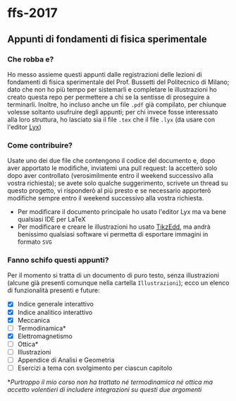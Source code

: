 # ffs-2017
## Appunti di fondamenti di fisica sperimentale
### Che robba e?
Ho messo assieme questi appunti dalle registrazioni delle lezioni di fondamenti di fisica sperimentale del Prof. Bussetti del Politecnico di Milano; dato che non ho più tempo per sistemarli e completare le illustrazioni ho creato questa repo per permettere a chi se la sentisse di proseguire a terminarli.
Inoltre, ho incluso anche un file `.pdf` già compilato, per chiunque volesse soltanto usufruire degli appunti; per chi invece fosse interessato alla loro struttura, ho lasciato sia il file `.tex` che il file `.lyx` (da usare con l'editor [Lyx](http://www.lyx.org/))
### Come contribuire?
Usate uno dei due file che contengono il codice del documento e, dopo aver apportato le modifiche, inviatemi una pull request: la accetterò solo dopo aver controllato (verosimilmente entro il weekend successivo alla vostra richiesta);
se avete solo qualche suggerimento, scrivete un thread su questo progetto, vi risponderò al più presto e se necessario apporterò modifiche sempre entro il weekend successivo alla vostra richiesta.
- Per modificare il documento principale ho usato l'editor Lyx ma va bene qualsiasi IDE per LaTeX
- Per modificare e creare le illustrazioni ho usato [TikzEdd](http://tikzedt.org/), ma andrà benissimo qualsiasi software vi permetta di esportare immagini in formato `SVG` 
### Fanno schifo questi appunti?
Per il momento si tratta di un documento di puro testo, senza illustrazioni (alcune già presenti comunque nella cartella `Illustrazioni`); ecco un elenco di funzionalità presenti e future:
- [x] Indice generale interattivo
- [x] Indice analitico interattivo
- [x] Meccanica
- [ ] Termodinamica*
- [x] Elettromagnetismo
- [ ] Ottica*
- [ ] Illustrazioni
- [ ] Appendice di Analisi e Geometria
- [ ] Esercizi a tema con svolgimento per ciascun capitolo

\**Purtroppo il mio corso non ha trattato né termodinamica né ottica ma accetto volentieri di includere integrazioni su questi due argomenti* 
